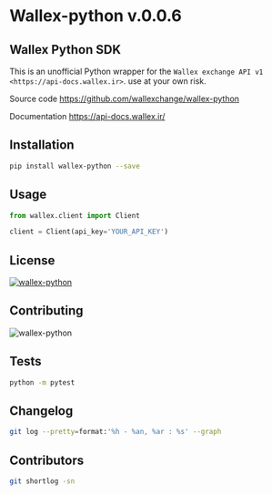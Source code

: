 Wallex-python v.0.0.6
===========================================================

## Wallex Python SDK
This is an unofficial Python wrapper for the `Wallex exchange API v1 <https://api-docs.wallex.ir>`. use at your own risk.

Source code
  https://github.com/wallexchange/wallex-python

Documentation
  https://api-docs.wallex.ir/

## Installation

```bash
pip install wallex-python --save
```

## Usage

```python
from wallex.client import Client

client = Client(api_key='YOUR_API_KEY')
```

## License

[![wallex-python](https://img.shields.io/badge/license-Apache%202.0-blue.svg)](https://opensource.org/licenses/Apache-2.0)


## Contributing

![wallex-python](https://img.shields.io/badge/contributing-guide-blue.svg)


## Tests

```bash
python -m pytest
```


## Changelog

```bash
git log --pretty=format:'%h - %an, %ar : %s' --graph
```


## Contributors

```bash
git shortlog -sn
```